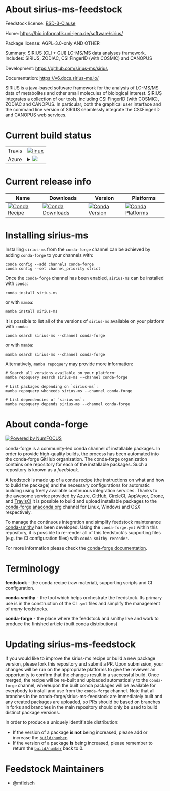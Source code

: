 About sirius-ms-feedstock
=========================

Feedstock license: [BSD-3-Clause](https://github.com/conda-forge/sirius-ms-feedstock/blob/main/LICENSE.txt)

Home: https://bio.informatik.uni-jena.de/software/sirius/

Package license: AGPL-3.0-only AND OTHER

Summary: SIRIUS (CLI + GUI) LC-MS/MS data analyses framework. Includes: SIRIUS, ZODIAC, CSI:FingerID (with COSMIC) and CANOPUS

Development: https://github.com/sirius-ms/sirius

Documentation: https://v6.docs.sirius-ms.io/

SIRIUS is a java-based software framework for the analysis of LC-MS/MS data of metabolites and other small molecules of biological interest. SIRIUS integrates a collection of our tools, including CSI:FingerID (with COSMIC), ZODIAC and CANOPUS.  In particular, both the graphical user interface and the command line version of SIRIUS seamlessly integrate the CSI:FingerID and CANOPUS web services.

Current build status
====================


<table><tr>
    <td>Travis</td>
    <td>
      <a href="https://app.travis-ci.com/conda-forge/sirius-ms-feedstock">
        <img alt="linux" src="https://img.shields.io/travis/com/conda-forge/sirius-ms-feedstock/main.svg?label=Linux">
      </a>
    </td>
  </tr>
    
  <tr>
    <td>Azure</td>
    <td>
      <details>
        <summary>
          <a href="https://dev.azure.com/conda-forge/feedstock-builds/_build/latest?definitionId=18654&branchName=main">
            <img src="https://dev.azure.com/conda-forge/feedstock-builds/_apis/build/status/sirius-ms-feedstock?branchName=main">
          </a>
        </summary>
        <table>
          <thead><tr><th>Variant</th><th>Status</th></tr></thead>
          <tbody><tr>
              <td>linux_64</td>
              <td>
                <a href="https://dev.azure.com/conda-forge/feedstock-builds/_build/latest?definitionId=18654&branchName=main">
                  <img src="https://dev.azure.com/conda-forge/feedstock-builds/_apis/build/status/sirius-ms-feedstock?branchName=main&jobName=linux&configuration=linux%20linux_64_" alt="variant">
                </a>
              </td>
            </tr><tr>
              <td>linux_aarch64</td>
              <td>
                <a href="https://dev.azure.com/conda-forge/feedstock-builds/_build/latest?definitionId=18654&branchName=main">
                  <img src="https://dev.azure.com/conda-forge/feedstock-builds/_apis/build/status/sirius-ms-feedstock?branchName=main&jobName=linux&configuration=linux%20linux_aarch64_" alt="variant">
                </a>
              </td>
            </tr><tr>
              <td>linux_ppc64le</td>
              <td>
                <a href="https://dev.azure.com/conda-forge/feedstock-builds/_build/latest?definitionId=18654&branchName=main">
                  <img src="https://dev.azure.com/conda-forge/feedstock-builds/_apis/build/status/sirius-ms-feedstock?branchName=main&jobName=linux&configuration=linux%20linux_ppc64le_" alt="variant">
                </a>
              </td>
            </tr><tr>
              <td>osx_64</td>
              <td>
                <a href="https://dev.azure.com/conda-forge/feedstock-builds/_build/latest?definitionId=18654&branchName=main">
                  <img src="https://dev.azure.com/conda-forge/feedstock-builds/_apis/build/status/sirius-ms-feedstock?branchName=main&jobName=osx&configuration=osx%20osx_64_" alt="variant">
                </a>
              </td>
            </tr><tr>
              <td>osx_arm64</td>
              <td>
                <a href="https://dev.azure.com/conda-forge/feedstock-builds/_build/latest?definitionId=18654&branchName=main">
                  <img src="https://dev.azure.com/conda-forge/feedstock-builds/_apis/build/status/sirius-ms-feedstock?branchName=main&jobName=osx&configuration=osx%20osx_arm64_" alt="variant">
                </a>
              </td>
            </tr><tr>
              <td>win_64</td>
              <td>
                <a href="https://dev.azure.com/conda-forge/feedstock-builds/_build/latest?definitionId=18654&branchName=main">
                  <img src="https://dev.azure.com/conda-forge/feedstock-builds/_apis/build/status/sirius-ms-feedstock?branchName=main&jobName=win&configuration=win%20win_64_" alt="variant">
                </a>
              </td>
            </tr>
          </tbody>
        </table>
      </details>
    </td>
  </tr>
</table>

Current release info
====================

| Name | Downloads | Version | Platforms |
| --- | --- | --- | --- |
| [![Conda Recipe](https://img.shields.io/badge/recipe-sirius--ms-green.svg)](https://anaconda.org/conda-forge/sirius-ms) | [![Conda Downloads](https://img.shields.io/conda/dn/conda-forge/sirius-ms.svg)](https://anaconda.org/conda-forge/sirius-ms) | [![Conda Version](https://img.shields.io/conda/vn/conda-forge/sirius-ms.svg)](https://anaconda.org/conda-forge/sirius-ms) | [![Conda Platforms](https://img.shields.io/conda/pn/conda-forge/sirius-ms.svg)](https://anaconda.org/conda-forge/sirius-ms) |

Installing sirius-ms
====================

Installing `sirius-ms` from the `conda-forge` channel can be achieved by adding `conda-forge` to your channels with:

```
conda config --add channels conda-forge
conda config --set channel_priority strict
```

Once the `conda-forge` channel has been enabled, `sirius-ms` can be installed with `conda`:

```
conda install sirius-ms
```

or with `mamba`:

```
mamba install sirius-ms
```

It is possible to list all of the versions of `sirius-ms` available on your platform with `conda`:

```
conda search sirius-ms --channel conda-forge
```

or with `mamba`:

```
mamba search sirius-ms --channel conda-forge
```

Alternatively, `mamba repoquery` may provide more information:

```
# Search all versions available on your platform:
mamba repoquery search sirius-ms --channel conda-forge

# List packages depending on `sirius-ms`:
mamba repoquery whoneeds sirius-ms --channel conda-forge

# List dependencies of `sirius-ms`:
mamba repoquery depends sirius-ms --channel conda-forge
```


About conda-forge
=================

[![Powered by
NumFOCUS](https://img.shields.io/badge/powered%20by-NumFOCUS-orange.svg?style=flat&colorA=E1523D&colorB=007D8A)](https://numfocus.org)

conda-forge is a community-led conda channel of installable packages.
In order to provide high-quality builds, the process has been automated into the
conda-forge GitHub organization. The conda-forge organization contains one repository
for each of the installable packages. Such a repository is known as a *feedstock*.

A feedstock is made up of a conda recipe (the instructions on what and how to build
the package) and the necessary configurations for automatic building using freely
available continuous integration services. Thanks to the awesome service provided by
[Azure](https://azure.microsoft.com/en-us/services/devops/), [GitHub](https://github.com/),
[CircleCI](https://circleci.com/), [AppVeyor](https://www.appveyor.com/),
[Drone](https://cloud.drone.io/welcome), and [TravisCI](https://travis-ci.com/)
it is possible to build and upload installable packages to the
[conda-forge](https://anaconda.org/conda-forge) [anaconda.org](https://anaconda.org/)
channel for Linux, Windows and OSX respectively.

To manage the continuous integration and simplify feedstock maintenance
[conda-smithy](https://github.com/conda-forge/conda-smithy) has been developed.
Using the ``conda-forge.yml`` within this repository, it is possible to re-render all of
this feedstock's supporting files (e.g. the CI configuration files) with ``conda smithy rerender``.

For more information please check the [conda-forge documentation](https://conda-forge.org/docs/).

Terminology
===========

**feedstock** - the conda recipe (raw material), supporting scripts and CI configuration.

**conda-smithy** - the tool which helps orchestrate the feedstock.
                   Its primary use is in the construction of the CI ``.yml`` files
                   and simplify the management of *many* feedstocks.

**conda-forge** - the place where the feedstock and smithy live and work to
                  produce the finished article (built conda distributions)


Updating sirius-ms-feedstock
============================

If you would like to improve the sirius-ms recipe or build a new
package version, please fork this repository and submit a PR. Upon submission,
your changes will be run on the appropriate platforms to give the reviewer an
opportunity to confirm that the changes result in a successful build. Once
merged, the recipe will be re-built and uploaded automatically to the
`conda-forge` channel, whereupon the built conda packages will be available for
everybody to install and use from the `conda-forge` channel.
Note that all branches in the conda-forge/sirius-ms-feedstock are
immediately built and any created packages are uploaded, so PRs should be based
on branches in forks and branches in the main repository should only be used to
build distinct package versions.

In order to produce a uniquely identifiable distribution:
 * If the version of a package **is not** being increased, please add or increase
   the [``build/number``](https://docs.conda.io/projects/conda-build/en/latest/resources/define-metadata.html#build-number-and-string).
 * If the version of a package **is** being increased, please remember to return
   the [``build/number``](https://docs.conda.io/projects/conda-build/en/latest/resources/define-metadata.html#build-number-and-string)
   back to 0.

Feedstock Maintainers
=====================

* [@mfleisch](https://github.com/mfleisch/)

